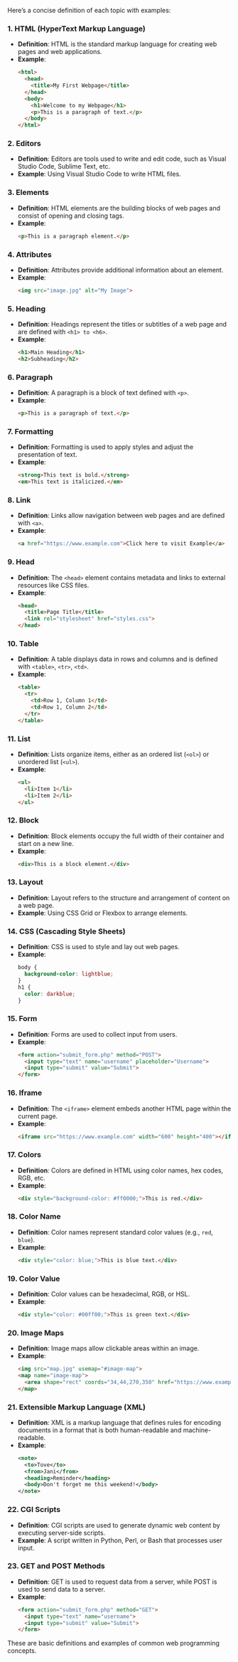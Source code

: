 Here’s a concise definition of each topic with examples:

### 1. **HTML (HyperText Markup Language)**
   - **Definition**: HTML is the standard markup language for creating web pages and web applications.
   - **Example**:
     ```html
     <html>
       <head>
         <title>My First Webpage</title>
       </head>
       <body>
         <h1>Welcome to my Webpage</h1>
         <p>This is a paragraph of text.</p>
       </body>
     </html>
     ```

### 2. **Editors**
   - **Definition**: Editors are tools used to write and edit code, such as Visual Studio Code, Sublime Text, etc.
   - **Example**: Using Visual Studio Code to write HTML files.

### 3. **Elements**
   - **Definition**: HTML elements are the building blocks of web pages and consist of opening and closing tags.
   - **Example**:
     ```html
     <p>This is a paragraph element.</p>
     ```

### 4. **Attributes**
   - **Definition**: Attributes provide additional information about an element.
   - **Example**:
     ```html
     <img src="image.jpg" alt="My Image">
     ```

### 5. **Heading**
   - **Definition**: Headings represent the titles or subtitles of a web page and are defined with `<h1> to <h6>`.
   - **Example**:
     ```html
     <h1>Main Heading</h1>
     <h2>Subheading</h2>
     ```

### 6. **Paragraph**
   - **Definition**: A paragraph is a block of text defined with `<p>`.
   - **Example**:
     ```html
     <p>This is a paragraph of text.</p>
     ```

### 7. **Formatting**
   - **Definition**: Formatting is used to apply styles and adjust the presentation of text.
   - **Example**:
     ```html
     <strong>This text is bold.</strong>
     <em>This text is italicized.</em>
     ```

### 8. **Link**
   - **Definition**: Links allow navigation between web pages and are defined with `<a>`.
   - **Example**:
     ```html
     <a href="https://www.example.com">Click here to visit Example</a>
     ```

### 9. **Head**
   - **Definition**: The `<head>` element contains metadata and links to external resources like CSS files.
   - **Example**:
     ```html
     <head>
       <title>Page Title</title>
       <link rel="stylesheet" href="styles.css">
     </head>
     ```

### 10. **Table**
   - **Definition**: A table displays data in rows and columns and is defined with `<table>`, `<tr>`, `<td>`.
   - **Example**:
     ```html
     <table>
       <tr>
         <td>Row 1, Column 1</td>
         <td>Row 1, Column 2</td>
       </tr>
     </table>
     ```

### 11. **List**
   - **Definition**: Lists organize items, either as an ordered list (`<ol>`) or unordered list (`<ul>`).
   - **Example**:
     ```html
     <ul>
       <li>Item 1</li>
       <li>Item 2</li>
     </ul>
     ```

### 12. **Block**
   - **Definition**: Block elements occupy the full width of their container and start on a new line.
   - **Example**:
     ```html
     <div>This is a block element.</div>
     ```

### 13. **Layout**
   - **Definition**: Layout refers to the structure and arrangement of content on a web page.
   - **Example**: Using CSS Grid or Flexbox to arrange elements.

### 14. **CSS (Cascading Style Sheets)**
   - **Definition**: CSS is used to style and lay out web pages.
   - **Example**:
     ```css
     body {
       background-color: lightblue;
     }
     h1 {
       color: darkblue;
     }
     ```

### 15. **Form**
   - **Definition**: Forms are used to collect input from users.
   - **Example**:
     ```html
     <form action="submit_form.php" method="POST">
       <input type="text" name="username" placeholder="Username">
       <input type="submit" value="Submit">
     </form>
     ```

### 16. **Iframe**
   - **Definition**: The `<iframe>` element embeds another HTML page within the current page.
   - **Example**:
     ```html
     <iframe src="https://www.example.com" width="600" height="400"></iframe>
     ```

### 17. **Colors**
   - **Definition**: Colors are defined in HTML using color names, hex codes, RGB, etc.
   - **Example**:
     ```html
     <div style="background-color: #ff0000;">This is red.</div>
     ```

### 18. **Color Name**
   - **Definition**: Color names represent standard color values (e.g., `red`, `blue`).
   - **Example**:
     ```html
     <div style="color: blue;">This is blue text.</div>
     ```

### 19. **Color Value**
   - **Definition**: Color values can be hexadecimal, RGB, or HSL.
   - **Example**:
     ```html
     <div style="color: #00ff00;">This is green text.</div>
     ```

### 20. **Image Maps**
   - **Definition**: Image maps allow clickable areas within an image.
   - **Example**:
     ```html
     <img src="map.jpg" usemap="#image-map">
     <map name="image-map">
       <area shape="rect" coords="34,44,270,350" href="https://www.example.com" alt="Example">
     </map>
     ```

### 21. **Extensible Markup Language (XML)**
   - **Definition**: XML is a markup language that defines rules for encoding documents in a format that is both human-readable and machine-readable.
   - **Example**:
     ```xml
     <note>
       <to>Tove</to>
       <from>Jani</from>
       <heading>Reminder</heading>
       <body>Don't forget me this weekend!</body>
     </note>
     ```

### 22. **CGI Scripts**
   - **Definition**: CGI scripts are used to generate dynamic web content by executing server-side scripts.
   - **Example**: A script written in Python, Perl, or Bash that processes user input.

### 23. **GET and POST Methods**
   - **Definition**: GET is used to request data from a server, while POST is used to send data to a server.
   - **Example**:
     ```html
     <form action="submit_form.php" method="GET">
       <input type="text" name="username">
       <input type="submit" value="Submit">
     </form>
     ```

These are basic definitions and examples of common web programming concepts.
